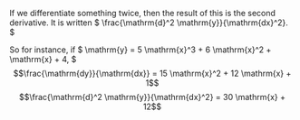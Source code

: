 If we differentiate something twice, then the result of this is the
second derivative. It is written
$ \frac{\mathrm{d}^2 \mathrm{y}}{\mathrm{dx}^2}. $

So for instance, if
$ \mathrm{y} = 5 \mathrm{x}^3 + 6 \mathrm{x}^2 + \mathrm{x} + 4, $
$$\frac{\mathrm{dy}}{\mathrm{dx}} = 15 \mathrm{x}^2 + 12 \mathrm{x} + 1$$
$$\frac{\mathrm{d}^2 \mathrm{y}}{\mathrm{dx}^2} = 30 \mathrm{x} + 12$$
